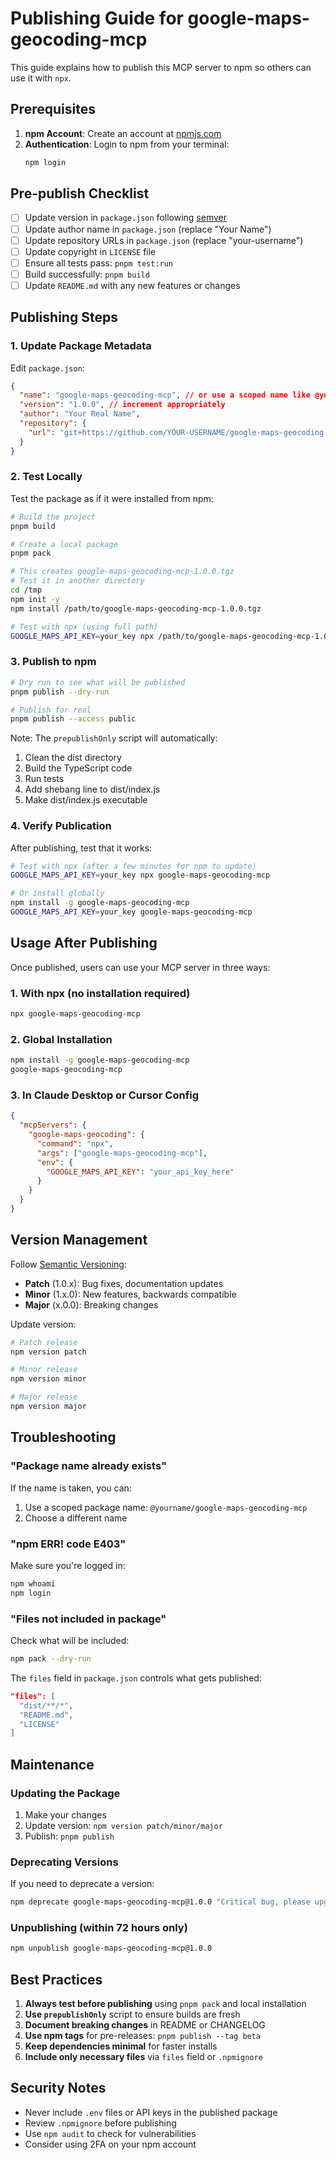 # Publishing Guide for google-maps-geocoding-mcp

This guide explains how to publish this MCP server to npm so others can use it with `npx`.

## Prerequisites

1. **npm Account**: Create an account at [npmjs.com](https://www.npmjs.com/signup)
2. **Authentication**: Login to npm from your terminal:
   ```bash
   npm login
   ```

## Pre-publish Checklist

- [ ] Update version in `package.json` following [semver](https://semver.org/)
- [ ] Update author name in `package.json` (replace "Your Name")
- [ ] Update repository URLs in `package.json` (replace "your-username")
- [ ] Update copyright in `LICENSE` file
- [ ] Ensure all tests pass: `pnpm test:run`
- [ ] Build successfully: `pnpm build`
- [ ] Update `README.md` with any new features or changes

## Publishing Steps

### 1. Update Package Metadata

Edit `package.json`:

```json
{
  "name": "google-maps-geocoding-mcp", // or use a scoped name like @yourname/google-maps-geocoding-mcp
  "version": "1.0.0", // increment appropriately
  "author": "Your Real Name",
  "repository": {
    "url": "git+https://github.com/YOUR-USERNAME/google-maps-geocoding-mcp.git"
  }
}
```

### 2. Test Locally

Test the package as if it were installed from npm:

```bash
# Build the project
pnpm build

# Create a local package
pnpm pack

# This creates google-maps-geocoding-mcp-1.0.0.tgz
# Test it in another directory
cd /tmp
npm init -y
npm install /path/to/google-maps-geocoding-mcp-1.0.0.tgz

# Test with npx (using full path)
GOOGLE_MAPS_API_KEY=your_key npx /path/to/google-maps-geocoding-mcp-1.0.0.tgz
```

### 3. Publish to npm

```bash
# Dry run to see what will be published
pnpm publish --dry-run

# Publish for real
pnpm publish --access public
```

Note: The `prepublishOnly` script will automatically:

1. Clean the dist directory
2. Build the TypeScript code
3. Run tests
4. Add shebang line to dist/index.js
5. Make dist/index.js executable

### 4. Verify Publication

After publishing, test that it works:

```bash
# Test with npx (after a few minutes for npm to update)
GOOGLE_MAPS_API_KEY=your_key npx google-maps-geocoding-mcp

# Or install globally
npm install -g google-maps-geocoding-mcp
GOOGLE_MAPS_API_KEY=your_key google-maps-geocoding-mcp
```

## Usage After Publishing

Once published, users can use your MCP server in three ways:

### 1. With npx (no installation required)

```bash
npx google-maps-geocoding-mcp
```

### 2. Global Installation

```bash
npm install -g google-maps-geocoding-mcp
google-maps-geocoding-mcp
```

### 3. In Claude Desktop or Cursor Config

```json
{
  "mcpServers": {
    "google-maps-geocoding": {
      "command": "npx",
      "args": ["google-maps-geocoding-mcp"],
      "env": {
        "GOOGLE_MAPS_API_KEY": "your_api_key_here"
      }
    }
  }
}
```

## Version Management

Follow [Semantic Versioning](https://semver.org/):

- **Patch** (1.0.x): Bug fixes, documentation updates
- **Minor** (1.x.0): New features, backwards compatible
- **Major** (x.0.0): Breaking changes

Update version:

```bash
# Patch release
npm version patch

# Minor release
npm version minor

# Major release
npm version major
```

## Troubleshooting

### "Package name already exists"

If the name is taken, you can:

1. Use a scoped package name: `@yourname/google-maps-geocoding-mcp`
2. Choose a different name

### "npm ERR! code E403"

Make sure you're logged in:

```bash
npm whoami
npm login
```

### "Files not included in package"

Check what will be included:

```bash
npm pack --dry-run
```

The `files` field in `package.json` controls what gets published:

```json
"files": [
  "dist/**/*",
  "README.md",
  "LICENSE"
]
```

## Maintenance

### Updating the Package

1. Make your changes
2. Update version: `npm version patch/minor/major`
3. Publish: `pnpm publish`

### Deprecating Versions

If you need to deprecate a version:

```bash
npm deprecate google-maps-geocoding-mcp@1.0.0 "Critical bug, please upgrade to 1.0.1"
```

### Unpublishing (within 72 hours only)

```bash
npm unpublish google-maps-geocoding-mcp@1.0.0
```

## Best Practices

1. **Always test before publishing** using `pnpm pack` and local installation
2. **Use `prepublishOnly`** script to ensure builds are fresh
3. **Document breaking changes** in README or CHANGELOG
4. **Use npm tags** for pre-releases: `pnpm publish --tag beta`
5. **Keep dependencies minimal** for faster installs
6. **Include only necessary files** via `files` field or `.npmignore`

## Security Notes

- Never include `.env` files or API keys in the published package
- Review `.npmignore` before publishing
- Use `npm audit` to check for vulnerabilities
- Consider using 2FA on your npm account
